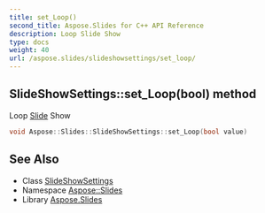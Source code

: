 ```yaml
---
title: set_Loop()
second_title: Aspose.Slides for C++ API Reference
description: Loop Slide Show
type: docs
weight: 40
url: /aspose.slides/slideshowsettings/set_loop/
---
```

## SlideShowSettings::set_Loop(bool) method


Loop [Slide](../../slide/) Show

```cpp
void Aspose::Slides::SlideShowSettings::set_Loop(bool value)
```

## See Also

* Class [SlideShowSettings](../)
* Namespace [Aspose::Slides](../../)
* Library [Aspose.Slides](../../../)